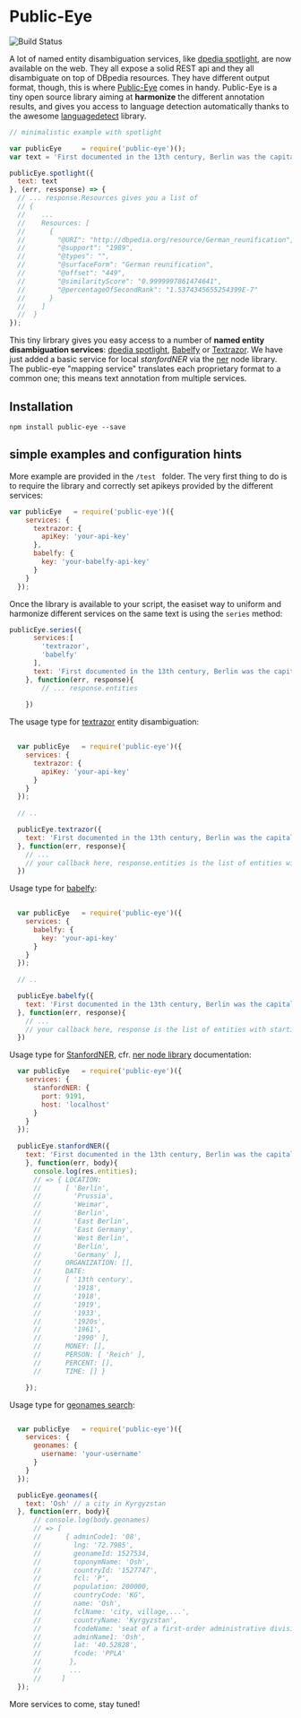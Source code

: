 # Public-Eye
![Build Status](https://travis-ci.org/CVCEeu-dh/public-eye.svg?branch=master)

A lot of named entity disambiguation services, like [dpedia spotlight](https://dbpedia-spotlight.github.io/demo/), are now available on the web. They all expose a solid REST api and they all disambiguate on top of DBpedia resources. They have different output format, though, this is where [Public-Eye](https://github.com/CVCEeu-dh/public-eye) comes in handy. 
Public-Eye is a tiny open source library aiming at **harmonize** the different annotation results, and gives you access to language detection automatically thanks to the awesome [languagedetect](https://www.npmjs.com/package/languagedetect) library.

```javascript
// minimalistic example with spotlight

var publicEye     = require('public-eye')();
var text = 'First documented in the 13th century, Berlin was the capital of the Kingdom of Prussia (1701–1918), the German Empire (1871–1918), the Weimar Republic (1919–33) and the Third Reich (1933–45). Berlin in the 1920s was the third largest municipality in the world. After World War II, the city became divided into East Berlin -- the capital of East Germany -- and West Berlin, a West German exclave surrounded by the Berlin Wall from 1961–89. Following German reunification in 1990, the city regained its status as the capital of Germany, hosting 147 foreign embassies.';

publicEye.spotlight({
  text: text
}, (err, ressponse) => {
  // ... response.Resources gives you a list of
  // {
  //    ...
  //    Resources: [
  //	  { 
  //        "@URI": "http://dbpedia.org/resource/German_reunification",
  //        "@support": "1989",
  //        "@types": "",
  //        "@surfaceForm": "German reunification",
  //        "@offset": "449",
  //        "@similarityScore": "0.9999997861474641",
  //        "@percentageOfSecondRank": "1.5374345655254399E-7"
  //      }
  //    ]
  //  }
});
```


This tiny lirbrary gives you easy access to a number of **named entity disambiguation services**: [dpedia spotlight](https://dbpedia-spotlight.github.io/demo/), [Babelfy](http://babelfy.org/) or [Textrazor](https://www.textrazor.com/). We have just added a basic service for local *stanfordNER* via the [ner](https://www.npmjs.com/package/ner) node library.
The public-eye "mapping service" translates each proprietary format to a common one; this means text annotation from multiple services.

## Installation
	npm install public-eye --save

## simple examples and configuration hints
More example are provided in the `/test ` folder.
The very first thing to do is to require the library and correctly set apikeys provided by the different services:

``` javascript
var publicEye   = require('public-eye')({
    services: {
      textrazor: {
        apiKey: 'your-api-key'
      },
      babelfy: {
        key: 'your-babelfy-api-key'
      }
    }
  });
```
 
Once the library is available to your script, the easiset way to uniform and harmonize different services on the same text is using the `series` method:

``` javascript
publicEye.series({
      services:[
        'textrazor',
        'babelfy'
      ],
      text: 'First documented in the 13th century, Berlin was the capital of the Kingdom of Prussia (1701–1918), the German Empire (1871–1918), the Weimar Republic (1919–33) and the Third Reich (1933–45)'
    }, function(err, response){
    	// ... response.entities 
    	
    })

```

The usage type for [textrazor](http://textrazor.com) entity disambiguation:

``` javascript
  
  var publicEye   = require('public-eye')({
    services: {
      textrazor: {
        apiKey: 'your-api-key'
      }
    }
  });
  
  // ..

  publicEye.textrazor({
    text: 'First documented in the 13th century, Berlin was the capital of the Kingdom of Prussia (1701–1918), the German Empire (1871–1918), the Weimar Republic (1919–33) and the Third Reich (1933–45). Berlin in the 1920s was the third largest municipality in the world. After World War II, the city became divided into East Berlin -- the capital of East Germany -- and West Berlin, a West German exclave surrounded by the Berlin Wall from 1961–89. Following German reunification in 1990, the city regained its status as the capital of Germany, hosting 147 foreign embassies.'
  }, function(err, response){
    // ...
    // your callback here, response.entities is the list of entities with startingPos and endingPos
  })

```

Usage type for [babelfy](http://babelfy.org):

``` javascript
  
  var publicEye   = require('public-eye')({
    services: {
      babelfy: {
        key: 'your-api-key'
      }
    }
  });
  
  // ..

  publicEye.babelfy({
    text: 'First documented in the 13th century, Berlin was the capital of the Kingdom of Prussia (1701–1918), the German Empire (1871–1918), the Weimar Republic (1919–33) and the Third Reich (1933–45). Berlin in the 1920s was the third largest municipality in the world. After World War II, the city became divided into East Berlin -- the capital of East Germany -- and West Berlin, a West German exclave surrounded by the Berlin Wall from 1961–89. Following German reunification in 1990, the city regained its status as the capital of Germany, hosting 147 foreign embassies.'
  }, function(err, response){
    // ...
    // your callback here, response is the list of entities with startingPos and endingPos
  })

```

Usage type for [StanfordNER](http://nlp.stanford.edu/software/CRF-NER.shtml), cfr. [ner node library](https://www.npmjs.com/package/ner) documentation:

```javascript
  var publicEye   = require('public-eye')({
    services: {
      stanfordNER: {
        port: 9191,
        host: 'localhost'
      }
    }
  });
  
  publicEye.stanfordNER({
    text: 'First documented in the 13th century, Berlin was the capital of the Kingdom of Prussia (1701–1918), the German Empire (1871–1918), the Weimar Republic (1919–33) and the Third Reich (1933–45). Berlin in the 1920s was the third largest municipality in the world. After World War II, the city became divided into East Berlin -- the capital of East Germany -- and West Berlin, a West German exclave surrounded by the Berlin Wall from 1961–89. Following German reunification in 1990, the city regained its status as the capital of Germany, hosting 147 foreign embassies.'
    }, function(err, body){
      console.log(res.entities);
      // => { LOCATION: 
      //      [ 'Berlin',
      //        'Prussia',
      //        'Weimar',
      //        'Berlin',
      //        'East Berlin',
      //        'East Germany',
      //        'West Berlin',
      //        'Berlin',
      //        'Germany' ],
      //      ORGANIZATION: [],
      //      DATE: 
      //      [ '13th century',
      //        '1918',
      //        '1918',
      //        '1919',
      //        '1933',
      //        '1920s',
      //        '1961',
      //        '1990' ],
      //      MONEY: [],
      //      PERSON: [ 'Reich' ],
      //      PERCENT: [],
      //      TIME: [] }

    });
```

Usage type for [geonames search](http://www.geonames.org/export/geonames-search.html):

```javascript

  var publicEye   = require('public-eye')({
    services: {
      geonames: {
        username: 'your-username'
      }
    }
  });

  publicEye.geonames({
    text: 'Osh' // a city in Kyrgyzstan
  }, function(err, body){
      // console.log(body.geonames)
      // => [ 
      //      { adminCode1: '08',
      //        lng: '72.7985',
      //        geonameId: 1527534,
      //        toponymName: 'Osh',
      //        countryId: '1527747',
      //        fcl: 'P',
      //        population: 200000,
      //        countryCode: 'KG',
      //        name: 'Osh',
      //        fclName: 'city, village,...',
      //        countryName: 'Kyrgyzstan',
      //        fcodeName: 'seat of a first-order administrative division',
      //        adminName1: 'Osh',
      //        lat: '40.52828',
      //        fcode: 'PPLA' 
      //       },
      //       ...
      //     ]
  });

```

More services to come, stay tuned!
